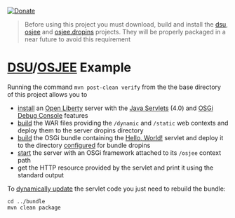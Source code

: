 [![Donate](https://img.shields.io/badge/Donate-PayPal-green.svg)](https://www.paypal.com/donate/?business=7JXD6EDFHXF5C&no_recurring=0&item_name=To+allow+the+development%2C+maintenance+and+evolution+of+a+kind+of+software+that+can+only+exist+in+this+way&currency_code=USD)
> Before using this project you must download, build and install the [dsu](https://github.com/softalks/dsu), [osjee](https://github.com/softalks/osjee) and [osjee.dropins](https://github.com/softalks/osjee.dropins) projects. They will be properly packaged in a near future to avoid this requirement
# [DSU](https://github.com/softalks/dsu)/[OSJEE](https://github.com/softalks/osjee) Example
Running the command `mvn post-clean verify` from the the base directory of this project allows you to 
* [install](https://github.com/OpenLiberty/ci.maven/blob/main/docs/create.md#create) an [Open Liberty](https://openliberty.io/) server with the [Java Servlets](https://openliberty.io/docs/latest/reference/feature/servlet-4.0.html) (4.0) and [OSGi Debug Console](https://openliberty.io/docs/latest/reference/feature/osgiConsole-1.0.html) features
* [build](https://github.com/softalks/dsu.example/blob/main/context/pom.xml) the WAR files providing the `/dynamic` and `/static` web contexts and deploy them to the server dropins directory
* [build](https://github.com/softalks/dsu.example/blob/main/bundle/pom.xml) the OSGi bundle containing the [Hello, World!](https://github.com/softalks/dsu.example/blob/main/bundle/src/main/java/com/softalks/osjee/example/Dynamic.java) servlet and deploy it to the directory [configured](https://felix.apache.org/documentation/subprojects/apache-felix-file-install.html) for bundle dropins
* [start](https://github.com/OpenLiberty/ci.maven/blob/main/docs/start.md#start) the server with an OSGi framework attached to its `/osjee` context path
* get the HTTP resource provided by the servlet and print it using the standard output

To [dynamically update](https://en.wikipedia.org/wiki/Dynamic_software_updating) the servlet code you just need to rebuild the bundle:
```
cd ../bundle
mvn clean package
```
